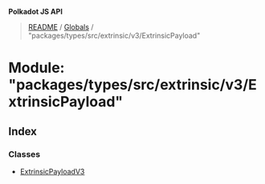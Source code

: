 **Polkadot JS API**

> [README](../README.md) / [Globals](../globals.md) / "packages/types/src/extrinsic/v3/ExtrinsicPayload"

# Module: "packages/types/src/extrinsic/v3/ExtrinsicPayload"

## Index

### Classes

* [ExtrinsicPayloadV3](../classes/_packages_types_src_extrinsic_v3_extrinsicpayload_.extrinsicpayloadv3.md)
